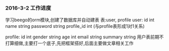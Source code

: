 ### 2016-3-2 工作进度
学习beego的orm模块,创建了数据库并自动建表
表:user, profile
user:
    id int
    name string
    password string
    profile_id int (与profile表形成1对1关系)

profile:
    id int
    gender string
    age int
    email string
    summary string
用户表前期不打算细做,主要打一个底子,先把框架搭好,后面主要做文章相关工作



